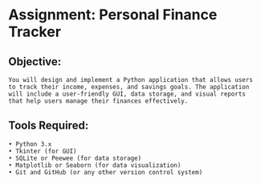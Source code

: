# Assignment: Personal Finance Tracker
## Objective:
    You will design and implement a Python application that allows users to track their income, expenses, and savings goals. The application will include a user-friendly GUI, data storage, and visual reports that help users manage their finances effectively.
## Tools Required:
    • Python 3.x
    • Tkinter (for GUI)
    • SQLite or Peewee (for data storage)
    • Matplotlib or Seaborn (for data visualization)
    • Git and GitHub (or any other version control system)